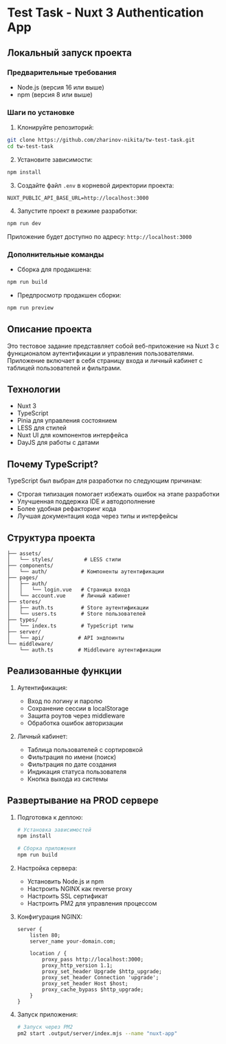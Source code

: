 # Test Task - Nuxt 3 Authentication App

## Локальный запуск проекта

### Предварительные требования

- Node.js (версия 16 или выше)
- npm (версия 8 или выше)

### Шаги по установке

1. Клонируйте репозиторий:
```bash
git clone https://github.com/zharinov-nikita/tw-test-task.git
cd tw-test-task
```

2. Установите зависимости:
```bash
npm install
```

3. Создайте файл `.env` в корневой директории проекта:
```env
NUXT_PUBLIC_API_BASE_URL=http://localhost:3000
```

4. Запустите проект в режиме разработки:
```bash
npm run dev
```

Приложение будет доступно по адресу: `http://localhost:3000`

### Дополнительные команды

- Сборка для продакшена:
```bash
npm run build
```

- Предпросмотр продакшен сборки:
```bash
npm run preview
```

## Описание проекта

Это тестовое задание представляет собой веб-приложение на Nuxt 3 с функционалом аутентификации и управления пользователями. Приложение включает в себя страницу входа и личный кабинет с таблицей пользователей и фильтрами.

## Технологии

- Nuxt 3
- TypeScript
- Pinia для управления состоянием
- LESS для стилей
- Nuxt UI для компонентов интерфейса
- DayJS для работы с датами

## Почему TypeScript?

TypeScript был выбран для разработки по следующим причинам:
- Строгая типизация помогает избежать ошибок на этапе разработки
- Улучшенная поддержка IDE и автодополнение
- Более удобная рефакторинг кода
- Лучшая документация кода через типы и интерфейсы

## Структура проекта

```
├── assets/
│   └── styles/          # LESS стили
├── components/
│   └── auth/           # Компоненты аутентификации
├── pages/
│   ├── auth/
│   │   └── login.vue   # Страница входа
│   └── account.vue     # Личный кабинет
├── stores/
│   ├── auth.ts         # Store аутентификации
│   └── users.ts        # Store пользователей
├── types/
│   └── index.ts        # TypeScript типы
├── server/
│   └── api/           # API эндпоинты
└── middleware/
    └── auth.ts        # Middleware аутентификации
```

## Реализованные функции

1. Аутентификация:
   - Вход по логину и паролю
   - Сохранение сессии в localStorage
   - Защита роутов через middleware
   - Обработка ошибок авторизации

2. Личный кабинет:
   - Таблица пользователей с сортировкой
   - Фильтрация по имени (поиск)
   - Фильтрация по дате создания
   - Индикация статуса пользователя
   - Кнопка выхода из системы

## Развертывание на PROD сервере

1. Подготовка к деплою:
   ```bash
   # Установка зависимостей
   npm install

   # Сборка приложения
   npm run build
   ```

2. Настройка сервера:
   - Установить Node.js и npm
   - Настроить NGINX как reverse proxy
   - Настроить SSL сертификат
   - Настроить PM2 для управления процессом

3. Конфигурация NGINX:
   ```nginx
   server {
       listen 80;
       server_name your-domain.com;

       location / {
           proxy_pass http://localhost:3000;
           proxy_http_version 1.1;
           proxy_set_header Upgrade $http_upgrade;
           proxy_set_header Connection 'upgrade';
           proxy_set_header Host $host;
           proxy_cache_bypass $http_upgrade;
       }
   }
   ```

4. Запуск приложения:
   ```bash
   # Запуск через PM2
   pm2 start .output/server/index.mjs --name "nuxt-app"
   ```
